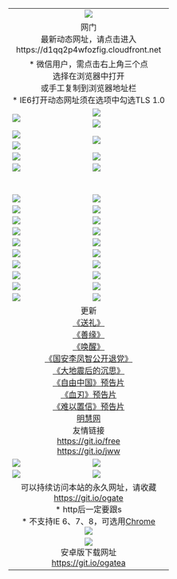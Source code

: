 ﻿<table>
  <tr></tr>
  <tr><td colspan=2 align=center><img src="https://cloud.githubusercontent.com/assets/11880933/13434984/f430fae2-e012-11e5-814f-c2df1e82b247.jpg" /></td></tr>
  <tr><td colspan=2 align=center>网门<br>最新动态网址，请点击进入
<br>https://d1qq2p4wfozfig.cloudfront.net
    </td>
  </tr>
  <tr>
    <td colspan=2 align=center>* 微信用户，需点击右上角三个点<br>选择在浏览器中打开<br>或手工复制到浏览器地址栏
    <br>* IE6打开动态网址须在选项中勾选TLS 1.0</td>
  </tr>
  <tr>
    <td rowspan=2><a href="https://d1qq2p4wfozfig.cloudfront.net/ogUP.aspx?name=11DKC.mp4&list=11DKC" target="_blank"><img src="https://d1qq2p4wfozfig.cloudfront.net/Up/11DKC1.jpg" /></a></td> 
    <td><div><a href="https://d1qq2p4wfozfig.cloudfront.net/ogUP.aspx?name=LRWS.mp4&list=LRWS" target="_blank"><img src="https://d1qq2p4wfozfig.cloudfront.net/Up/LRWS.jpg" /></a></td>
   </tr>
  <tr>
    <td><a href="https://d1qq2p4wfozfig.cloudfront.net/ogNiceVedio.aspx" target="_blank"><img src="https://d1qq2p4wfozfig.cloudfront.net/Up/11TGKDY.jpg" /></a></td>
  </tr>
  <tr>
    <td><a href="https://d1qq2p4wfozfig.cloudfront.net/ogUP.aspx?name=JQR.mp4&count=2" target="_blank"><img src="https://d1qq2p4wfozfig.cloudfront.net/Up/JQR.jpg" /></a></td>   
    <td rowspan=2><a href="https://d1qq2p4wfozfig.cloudfront.net/ogUP.aspx?name=JP.mp4&count=9" target="_blank"><img src="https://d1qq2p4wfozfig.cloudfront.net/Up/JP.jpg" /></td>
  </tr>
  <tr>
    <td><a href="https://d1qq2p4wfozfig.cloudfront.net/ogUP.aspx?name=WH.mp4" target="_blank"><img src="https://d1qq2p4wfozfig.cloudfront.net/Up/WH.jpg" /></a></td>
  </tr>
  <tr>
    <td><a href="https://d1qq2p4wfozfig.cloudfront.net/ogUP.aspx?name=SSZJ.mp4&list=SSZJ" target="_blank"><img src="https://d1qq2p4wfozfig.cloudfront.net/Up/SSZJ.jpg" /></a></td>
    <td><a href="https://d1qq2p4wfozfig.cloudfront.net/ogUP.aspx?name=1XQK.mp4&count=13" target="_blank"><img src="https://d1qq2p4wfozfig.cloudfront.net/Up/1XQK.jpg" /></a</td>
  </tr>
  <tr>
    <td><a href="https://d1qq2p4wfozfig.cloudfront.net/ogUP.aspx?name=ZY.mp4&count=2015|16" target="_blank"><img src="https://d1qq2p4wfozfig.cloudfront.net/Up/ZY.jpg" /></a</td>
    <td><a href="https://d1qq2p4wfozfig.cloudfront.net/ogUP.aspx?name=XTFY.mp4&count=B|2,A|24" target="_blank"><img src="https://d1qq2p4wfozfig.cloudfront.net/Up/XTFY.jpg" /></a></td>
  </tr>
  <tr height="40">
  </tr>
  <tr>
    <td><a href="https://d1qq2p4wfozfig.cloudfront.net/ogUP.aspx?name=4EE/QQ.mp4&list=4EEQQ" target="_blank"><img src="https://d1qq2p4wfozfig.cloudfront.net/Up/4EE/QQ0.jpg"/></a></td>
    <td><a href="https://d1qq2p4wfozfig.cloudfront.net/ogUP.aspx?name=4EE/HQ.mp4&list=4EEHQ" target="_blank"><img src="https://d1qq2p4wfozfig.cloudfront.net/Up/4EE/HQ0.jpg"/></a></td>
  </tr>
  <tr>
    <td><a href="https://d1qq2p4wfozfig.cloudfront.net/ogUP.aspx?name=4EE/ZG.mp4&list=4EEZG" target="_blank"><img src="https://d1qq2p4wfozfig.cloudfront.net/Up/4EE/ZG0.jpg"/></a></td>
    <td><a href="https://d1qq2p4wfozfig.cloudfront.net/ogUP.aspx?name=4EE/DJ.mp4&list=4EEDJ" target="_blank"><img src="https://d1qq2p4wfozfig.cloudfront.net/Up/4EE/DJ0.jpg"/></a></td>
  </tr>
  <tr>
    <td><a href="https://d1qq2p4wfozfig.cloudfront.net/ogUP.aspx?name=4EE/GX.mp4&list=4EEGX" target="_blank"><img src="https://d1qq2p4wfozfig.cloudfront.net/Up/4EE/GX0.jpg"/></a></td>
    <td><a href="https://d1qq2p4wfozfig.cloudfront.net/ogUP.aspx?name=4EE/HD.mp4&list=4EEHD" target="_blank"><img src="https://d1qq2p4wfozfig.cloudfront.net/Up/4EE/HD0.jpg"/></a></td>
  </tr>
  <tr>
    <td><a href="https://d1qq2p4wfozfig.cloudfront.net/ogUP.aspx?name=4EE/TX.mp4&list=4EETX" target="_blank"><img src="https://d1qq2p4wfozfig.cloudfront.net/Up/4EE/TX0.jpg"/></a></td>
    <td><a href="https://d1qq2p4wfozfig.cloudfront.net/ogUP.aspx?name=4EE/WZ.mp4&list=4EEWZ" target="_blank"><img src="https://d1qq2p4wfozfig.cloudfront.net/Up/4EE/WZ0.jpg"/></a></td>
  </tr>
  <tr>
    <td><a href="https://d1qq2p4wfozfig.cloudfront.net/onUP.aspx?name=https://d1pog55izwmvoe.cloudfront.net/" target="_blank"><img src="https://d1qq2p4wfozfig.cloudfront.net/Up/0DTW.jpg"/></a></td>
    <td><a href="https://d1qq2p4wfozfig.cloudfront.net/onUP.aspx?name=https://d240ns8up8earz.cloudfront.net/acenter/" target="_blank"><img src="https://d1qq2p4wfozfig.cloudfront.net/Up/0TDW.jpg" /></a></td>
  </tr>
  <tr>
    <td><a href="https://d1qq2p4wfozfig.cloudfront.net/onUP.aspx?name=https://d4508d6vomz2p.cloudfront.net/gb/nsc413.htm" target="_blank"><img src="https://d1qq2p4wfozfig.cloudfront.net/Up/0DJY.jpg" /></a></td>
    <td><a href="https://d1qq2p4wfozfig.cloudfront.net/onUP.aspx?name=https://dilo7bqpjb57y.cloudfront.net/xtr/gb/prog204.html" target="_blank"><img src="https://d1qq2p4wfozfig.cloudfront.net/Up/0XTR.jpg" /></a></td>
  </tr>
  <tr>
    <td><a href="https://d1qq2p4wfozfig.cloudfront.net/onUP.aspx?name=https://d3aj00iefsmfgc.cloudfront.net/" target="_blank"><img src="https://d1qq2p4wfozfig.cloudfront.net/Up/0MHW.jpg" /></a></td>
    <td><a href="https://d1qq2p4wfozfig.cloudfront.net/onUP.aspx?name=https://d20wz7qt14x5d2.cloudfront.net/" target="_blank"><img src="https://d1qq2p4wfozfig.cloudfront.net/Up/0ZJW.jpg" /></a></td>
  </tr>
  <tr>
    <td><a href="https://d1qq2p4wfozfig.cloudfront.net/ogUP.aspx?name=0FG.zip" target="_blank"><img src="https://d1qq2p4wfozfig.cloudfront.net/Up/0FG.jpg" /></a></td>
    <td><a href="https://d1qq2p4wfozfig.cloudfront.net/ogUP.aspx?name=0FGA.apk" target="_blank"><img src="https://d1qq2p4wfozfig.cloudfront.net/Up/0FGA.jpg" /></a></td>
  </tr>
  <tr>
    <td><a href="https://d1qq2p4wfozfig.cloudfront.net/ogUP.aspx?name=0U.zip" target="_blank"><img src="https://d1qq2p4wfozfig.cloudfront.net/Up/0U.jpg" /></a></td>
    <td><a href="https://d1qq2p4wfozfig.cloudfront.net/ogUP.aspx?name=0UA.apk" target="_blank"><img src="https://d1qq2p4wfozfig.cloudfront.net/Up/0UA.jpg" /></a></td>
  </tr>
  <tr>
    <td><a href="https://d1qq2p4wfozfig.cloudfront.net/ogUP.aspx?name=0iPPOTV.zip" target="_blank"><img src="https://d1qq2p4wfozfig.cloudfront.net/Up/0iPPOTV.jpg" /></a></td>
    <td><a href="https://d1qq2p4wfozfig.cloudfront.net/ogUP.aspx?name=0iNTD.apk" target="_blank"><img src="https://d1qq2p4wfozfig.cloudfront.net/Up/0iNTD.jpg" /></a></td>
  </tr>
  <tr>
    <td colspan=2 align=center>更新<br>
      <a href="https://d1qq2p4wfozfig.cloudfront.net/ogUP.aspx?name=4ESL.mp4" target="_blank">《送礼》</a><br>
      <a href="https://d1qq2p4wfozfig.cloudfront.net/ogUP.aspx?name=4ESY.mp4" target="_blank">《善缘》</a><br>
      <a href="https://d1qq2p4wfozfig.cloudfront.net/ogUP.aspx?name=4EHX.mp4" target="_blank">《唤醒》</a><br>
      <a href="https://d1qq2p4wfozfig.cloudfront.net/ogUP.aspx?name=4LFZ.mp4" target="_blank">《国安李凤智公开退党》</a><br>
      <a href="https://d1qq2p4wfozfig.cloudfront.net/ogUP.aspx?name=4DDZHDCS.mp4" target="_blank">《大地震后的沉思》</a><br>
      <a href="https://d1qq2p4wfozfig.cloudfront.net/ogUP.aspx?name=11ZYZG0.mp4" target="_blank">《自由中国》预告片</a><br>
      <a href="https://d1qq2p4wfozfig.cloudfront.net/ogUP.aspx?name=11XR.mp4" target="_blank">《血刃》预告片</a><br>
      <a href="https://d1qq2p4wfozfig.cloudfront.net/ogUP.aspx?name=11NYZX.mp4&count=2" target="_blank">《难以置信》预告片</a><br>
      <a href="https://d1qq2p4wfozfig.cloudfront.net/onUP.aspx?name=https://www.minghui.org/" target="_blank">明慧网</a><br>
      友情链接<br>
      <a href="https://d1qq2p4wfozfig.cloudfront.net/onUP.aspx?name=https://git.io/free" target="_blank">https://git.io/free</a><br>
      <a href="https://d1qq2p4wfozfig.cloudfront.net/onUP.aspx?name=https://git.io/jww" target="_blank">https://git.io/jww</a></td>
    </td>
  </tr>
  <tr>
    <td><a href="https://d1qq2p4wfozfig.cloudfront.net/ogNice.aspx" target="_blank"><img src="https://d1qq2p4wfozfig.cloudfront.net/Up/0WCYY.jpg" /></a></td>
    <td><a href="https://d1qq2p4wfozfig.cloudfront.net/onCO.aspx?ob=600事物&op=增删改&args=WH1~%23类型6新闻%7c%23类型6评论&mode=" target="_blank"><img src="https://d1qq2p4wfozfig.cloudfront.net/Up/0WZTT.jpg" /></a></td> 
  </tr>
  <tr>
    <td><a href="https://d1qq2p4wfozfig.cloudfront.net/ogDY.aspx" target="_blank"><img src="https://d1qq2p4wfozfig.cloudfront.net/Up/0FK.jpg" /></a></td>
    <td><a href="https://d1qq2p4wfozfig.cloudfront.net/ogST.aspx" target="_blank"><img src="https://d1qq2p4wfozfig.cloudfront.net/Up/0ST.jpg" /></a></td> 
  </tr>
  <tr>
    <td colspan=2 align=center>可以持续访问本站的永久网址，请收藏<br/><a href="https://git.io/ogate" target="_blank">https://git.io/ogate</a><br/>* http后一定要跟s<br/>* 不支持IE 6、7、8，可选用<a href="https://d1qq2p4wfozfig.cloudfront.net/ogUP.aspx?name=0ChromePortable.zip">Chrome</a><br/><a href="https://d1qq2p4wfozfig.cloudfront.net/Up/0WMGDL2.png" target="_blank"><img src="https://d1qq2p4wfozfig.cloudfront.net/Up/0WMGD2.png"/></a></td>
  </tr>
  <tr>
    <td colspan=2 align=center><a href="https://d1qq2p4wfozfig.cloudfront.net/ogUP.aspx?name=0oGate.apk" target="_blank"><img src="https://cloud.githubusercontent.com/assets/11880933/13720399/75e143ee-e842-11e5-9f0a-1421f423c80f.jpg" /></a><br>安卓版下载网址<br><a href="https://git.io/ogatea">https://git.io/ogatea</a></td>
  </tr>
  <!--tr>
    <td colspan=2 align=center>可能失效的动态网址
    </td>
  </tr-->
</table>
